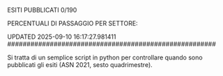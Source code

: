 ESITI PUBBLICATI 0/190 

PERCENTUALI DI PASSAGGIO PER SETTORE:

UPDATED 2025-09-10 16:17:27.981411
###################################################### 

Si tratta di un semplice script in python per controllare quando sono pubblicati gli esiti (ASN 2021, sesto quadrimestre).

